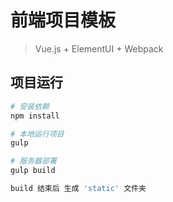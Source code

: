 # 前端项目模板

> Vue.js + ElementUI + Webpack

## 项目运行

``` bash
# 安装依赖
npm install

# 本地运行项目
gulp

# 服务器部署
gulp build

build 结束后 生成 'static' 文件夹

```
